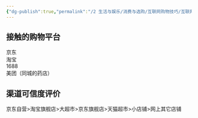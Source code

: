 ```yaml
---
{"dg-publish":true,"permalink":"/2 生活与娱乐/消费与选购/互联网购物技巧/互联网购物平台/","title":"互联网购物平台"}
---
```



## 接触的购物平台
京东  
淘宝  
1688  
美团（同城的药店）

## 渠道可信度评价
京东自营>淘宝旗舰店>大超市>京东旗舰店>天猫超市>小店铺>网上其它店铺